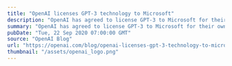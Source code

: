 ```yaml
---
title: "OpenAI licenses GPT-3 technology to Microsoft"
description: "OpenAI has agreed to license GPT-3 to Microsoft for their own products and services."
summary: "OpenAI has agreed to license GPT-3 to Microsoft for their own products and services."
pubDate: "Tue, 22 Sep 2020 07:00:00 GMT"
source: "OpenAI Blog"
url: "https://openai.com/blog/openai-licenses-gpt-3-technology-to-microsoft"
thumbnail: "/assets/openai_logo.png"
---
```


